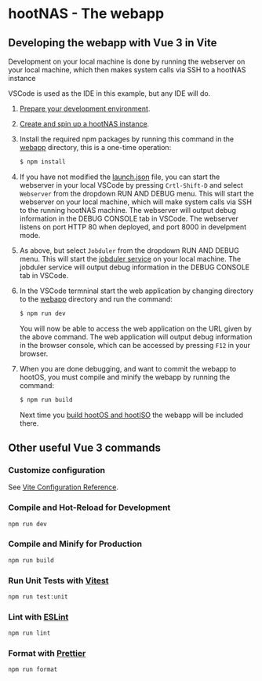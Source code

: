 # hootNAS - The webapp

## Developing the webapp with Vue 3 in Vite

Development on your local machine is done by running the webserver on your
local machine, which then makes system calls via SSH to a hootNAS instance

VSCode is used as the IDE in this example, but any IDE will do.

1.  [Prepare your development environment](/documentation/prepare-development-environment.md).

2.  [Create and spin up a hootNAS instance](/documentation/create-hootnas-instance.md).

3.  Install the required npm packages by running this command in the 
    [webapp](/webapp) directory, this is a one-time operation:

    ```sh
    $ npm install
    ```

4.  If you have not modified the [launch.json](/.vscode/launch.json) file, you 
    can start the webserver in your local VSCode by pressing `Crtl-Shift-D` and 
    select `Webserver` from the dropdown RUN AND DEBUG menu. This will start 
    the webserver on your local machine, which will make system calls via SSH 
    to the running hootNAS machine. The webserver will output debug information 
    in the DEBUG CONSOLE tab in VSCode. The webserver listens on port HTTP 80 
    when deployed, and port 8000 in develpment mode.

5.  As above, but select `Jobduler` from the dropdown RUN AND DEBUG menu. This 
    will start the [jobduler service](/scheduler/jobduler.mjs) on your local 
    machine. The jobduler service will output debug information in the DEBUG 
    CONSOLE tab in VSCode.

6.  In the VSCode termninal start the web application by changing directory 
    to the [webapp](/webapp) directory and run the command:
    
    ```bash
    $ npm run dev
    ```
    You will now be able to access the web application on the URL given by the 
    above command. The web application will output debug information in the 
    browser console, which can be accessed by pressing `F12` in your browser.

6.  When you are done debugging, and want to commit the webapp to hootOS, 
    you must compile and minify the webapp by running the command:
    
    ```sh
    $ npm run build
    ```
    Next time you [build hootOS and hootISO](/hoot-os/README.md) the webapp 
    will be included there.

## Other useful Vue 3 commands

### Customize configuration

See [Vite Configuration Reference](https://vitejs.dev/config/).

### Compile and Hot-Reload for Development

```sh
npm run dev
```

### Compile and Minify for Production

```sh
npm run build
```

### Run Unit Tests with [Vitest](https://vitest.dev/)

```sh
npm run test:unit
```

### Lint with [ESLint](https://eslint.org/)

```sh
npm run lint
```

### Format with [Prettier](https://prettier.io/)
```sh
npm run format
```